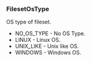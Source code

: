 ### FilesetOsType
OS type of fileset.

- NO_OS_TYPE - No OS Type.
- LINUX - Linux OS.
- UNIX_LIKE - Unix like OS.
- WINDOWS - Windows OS.
